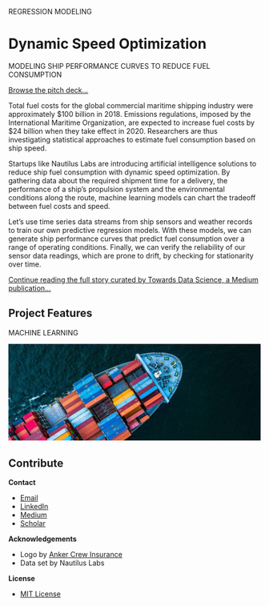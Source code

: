 REGRESSION MODELING
# Dynamic Speed Optimization
MODELING SHIP PERFORMANCE CURVES TO REDUCE FUEL CONSUMPTION

[Browse the pitch deck...](Nautilus_Labs_Dynamic_Speed_Optimization.pdf)

Total fuel costs for the global commercial maritime shipping industry were approximately $100 billion in 2018. Emissions regulations, imposed by the International Maritime Organization, are expected to increase fuel costs by $24 billion when they take effect in 2020. Researchers are thus investigating statistical approaches to estimate fuel consumption based on ship speed.

Startups like Nautilus Labs are introducing artificial intelligence solutions to reduce ship fuel consumption with dynamic speed optimization. By gathering data about the required shipment time for a delivery, the performance of a ship’s propulsion system and the environmental conditions along the route, machine learning models can chart the tradeoff between fuel costs and speed.

Let’s use time series data streams from ship sensors and weather records to train our own predictive regression models. With these models, we can generate ship performance curves that predict fuel consumption over a range of operating conditions. Finally, we can verify the reliability of our sensor data readings, which are prone to drift, by checking for stationarity over time.

[Continue reading the full story curated by Towards Data Science, a Medium publication...](https://towardsdatascience.com/dynamic-speed-optimization-bcd9810900a?source=friends_link&sk=e6c9ec5cc593c64ffde5292f69443074)

## Project Features
MACHINE LEARNING

<p align="center">
  <img src="/img/Commercial_Shipping.jpg" width="600" title="Commercial Shipping">
</p>

## Contribute

**Contact**
* [Email](mailto:adam.c.dick@gmail.com)
* [LinkedIn](https://www.linkedin.com/in/adamcdick/)
* [Medium](https://medium.com/@adam.c.dick)
* [Scholar](https://scholar.google.com/citations?user=eMO88ogAAAAJ&hl=en)

**Acknowledgements**
* Logo by [Anker Crew Insurance](https://www.ankercrew.com)
* Data set by Nautilus Labs

**License**
* [MIT License](https://github.com/acdick/dynamic_speed_optimization/blob/master/LICENSE)